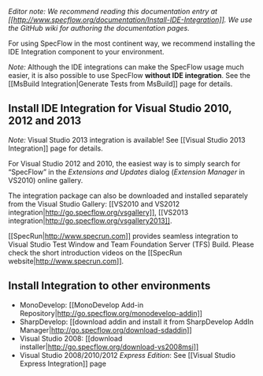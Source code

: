 _Editor note: We recommend reading this documentation entry at [[http://www.specflow.org/documentation/Install-IDE-Integration]]. We use the GitHub wiki for authoring the documentation pages._

For using SpecFlow in the most continent way, we recommend installing the IDE Integration component to your environment.

_Note:_ Although the IDE integrations can make the SpecFlow usage much easier, it is also possible to use SpecFlow **without IDE integration**. See the [[MsBuild Integration|Generate Tests from MsBuild]] page for details. 

## Install IDE Integration for Visual Studio 2010, 2012 and 2013

_Note:_ Visual Studio 2013 integration is available! See [[Visual Studio 2013 Integration]] page for details.

For Visual Studio 2012 and 2010, the easiest way is to simply search for “SpecFlow” in the _Extensions and Updates_ dialog (_Extension Manager_ in VS2010) online gallery.

The integration package can also be downloaded and installed separately from the Visual Studio Gallery:
[[VS2010 and VS2012 integration|http://go.specflow.org/vsgallery]], [[VS2013 integration|http://go.specflow.org/vsgallery2013]].

[[SpecRun|http://www.specrun.com]] provides seamless integration to Visual Studio Test Window and Team Foundation Server (TFS) Build. Please check the short introduction videos on the [[SpecRun website|http://www.specrun.com]].

## Install Integration to other environments

* MonoDevelop: [[MonoDevelop Add-in Repository|http://go.specflow.org/monodevelop-addin]]
* SharpDevelop: [[download addin and install it from SharpDevelop AddIn Manager|http://go.specflow.org/download-sdaddin]]
* Visual Studio 2008: [[download installer|http://go.specflow.org/download-vs2008msi]]
* Visual Studio 2008/2010/2012 _Express Edition_: See [[Visual Studio Express Integration]] page
